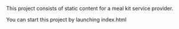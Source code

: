 This project consists of static content for a meal kit service provider.

You can start this project by launching index.html
